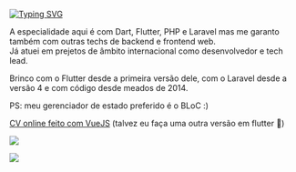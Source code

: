 [![Typing SVG](https://readme-typing-svg.demolab.com?font=Black+Ops+One&pause=1000&multiline=true&random=false&width=435&lines=Bem+vindo+ao+meu+cafofo)](https://git.io/typing-svg)

A especialidade aqui é com Dart, Flutter, PHP e Laravel mas me garanto também com outras techs de backend e frontend web.    
Já atuei em prejetos de âmbito internacional como desenvolvedor e tech lead. 

Brinco com o Flutter desde a primeira versão dele, com o Laravel desde a versão 4 e com código desde meados de 2014. 

PS: meu gerenciador de estado preferido é o BLoC :)

[CV online feito com VueJS](https://luciencorreia.github.io/cv_vuejs/) (talvez eu faça uma outra versão em flutter 👀)  
  
![](https://skills.thijs.gg/icons?i=linux,flutter,dart,laravel,php,docker,kubernetes,vue,angular,postgres,mysql,jenkins)



<a href="https://github.com/LucienCorreia"> <img src="https://komarev.com/ghpvc/?username=LucienCorreia&style=for-the-badge&color=brightgreen"> </a>
